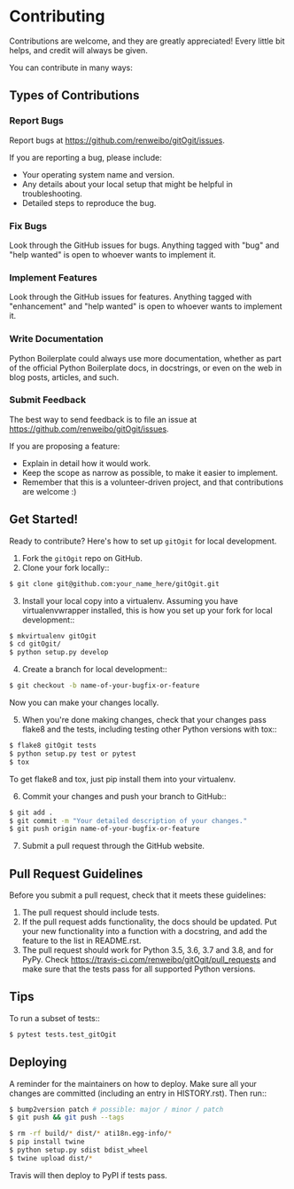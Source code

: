 # Contributing

Contributions are welcome, and they are greatly appreciated! Every little bit
helps, and credit will always be given.

You can contribute in many ways:

## Types of Contributions

### Report Bugs

Report bugs at https://github.com/renweibo/gitOgit/issues.

If you are reporting a bug, please include:

* Your operating system name and version.
* Any details about your local setup that might be helpful in troubleshooting.
* Detailed steps to reproduce the bug.

### Fix Bugs

Look through the GitHub issues for bugs. Anything tagged with "bug" and "help
wanted" is open to whoever wants to implement it.

### Implement Features

Look through the GitHub issues for features. Anything tagged with "enhancement"
and "help wanted" is open to whoever wants to implement it.

### Write Documentation

Python Boilerplate could always use more documentation, whether as part of the
official Python Boilerplate docs, in docstrings, or even on the web in blog posts,
articles, and such.

### Submit Feedback

The best way to send feedback is to file an issue at https://github.com/renweibo/gitOgit/issues.

If you are proposing a feature:

* Explain in detail how it would work.
* Keep the scope as narrow as possible, to make it easier to implement.
* Remember that this is a volunteer-driven project, and that contributions
  are welcome :)

## Get Started!

Ready to contribute? Here's how to set up `gitOgit` for local development.

1. Fork the `gitOgit` repo on GitHub.
2. Clone your fork locally::

```bash
$ git clone git@github.com:your_name_here/gitOgit.git
```

3. Install your local copy into a virtualenv. Assuming you have virtualenvwrapper installed, this is how you set up your fork for local development::

```bash
$ mkvirtualenv gitOgit
$ cd gitOgit/
$ python setup.py develop
```

4. Create a branch for local development::

```bash
$ git checkout -b name-of-your-bugfix-or-feature
```

   Now you can make your changes locally.

5. When you're done making changes, check that your changes pass flake8 and the
   tests, including testing other Python versions with tox::

```bash
$ flake8 gitOgit tests
$ python setup.py test or pytest
$ tox
```

   To get flake8 and tox, just pip install them into your virtualenv.

6. Commit your changes and push your branch to GitHub::

```bash
$ git add .
$ git commit -m "Your detailed description of your changes."
$ git push origin name-of-your-bugfix-or-feature
```

7. Submit a pull request through the GitHub website.

## Pull Request Guidelines

Before you submit a pull request, check that it meets these guidelines:

1. The pull request should include tests.
2. If the pull request adds functionality, the docs should be updated. Put
   your new functionality into a function with a docstring, and add the
   feature to the list in README.rst.
3. The pull request should work for Python 3.5, 3.6, 3.7 and 3.8, and for PyPy. Check
   https://travis-ci.com/renweibo/gitOgit/pull_requests
   and make sure that the tests pass for all supported Python versions.

## Tips

To run a subset of tests::

```bash
$ pytest tests.test_gitOgit

```

## Deploying

A reminder for the maintainers on how to deploy.
Make sure all your changes are committed (including an entry in HISTORY.rst).
Then run::

```bash
$ bump2version patch # possible: major / minor / patch
$ git push && git push --tags

$ rm -rf build/* dist/* ati18n.egg-info/*
$ pip install twine
$ python setup.py sdist bdist_wheel
$ twine upload dist/*
```

Travis will then deploy to PyPI if tests pass.

